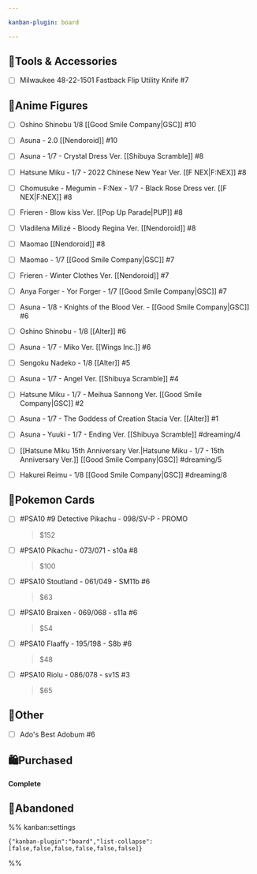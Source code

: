 ```yaml
---

kanban-plugin: board

---
```


## 🔧Tools & Accessories

- [ ] Milwaukee 48-22-1501 Fastback Flip Utility Knife #7


## 🧸Anime Figures

- [ ] Oshino Shinobu 1/8  [[Good Smile Company|GSC]] #10
- [ ] Asuna - 2.0 [[Nendoroid]] #10
- [ ] Asuna - 1/7 - Crystal Dress Ver. [[Shibuya Scramble]] #8
- [ ] Hatsune Miku - 1/7 - 2022 Chinese New Year Ver. [[F NEX|F:NEX]] #8
- [ ] Chomusuke - Megumin - F:Nex - 1/7 - Black Rose Dress ver. [[F NEX|F:NEX]] #8
- [ ] Frieren - Blow kiss Ver. [[Pop Up Parade|PUP]] #8
- [ ] Vladilena Milizé - Bloody Regina Ver. [[Nendoroid]] #8
- [ ] Maomao [[Nendoroid]] #8
- [ ] Maomao - 1/7 [[Good Smile Company|GSC]] #7
- [ ] Frieren - Winter Clothes Ver. [[Nendoroid]] #7
- [ ] Anya Forger - Yor Forger - 1/7 [[Good Smile Company|GSC]] #7
- [ ] Asuna - 1/8 - Knights of the Blood Ver. - [[Good Smile Company|GSC]] #6
- [ ] Oshino Shinobu - 1/8 [[Alter]] #6
- [ ] Asuna - 1/7 - Miko Ver. [[Wings Inc.]] #6
- [ ] Sengoku Nadeko - 1/8 [[Alter]] #5
- [ ] Asuna - 1/7 - Angel Ver. [[Shibuya Scramble]] #4
- [ ] Hatsune Miku - 1/7 - Meihua Sannong Ver. [[Good Smile Company|GSC]] #2
- [ ] Asuna - 1/7 - The Goddess of Creation Stacia Ver. [[Alter]] #1
- [ ] Asuna - Yuuki - 1/7 - Ending Ver. [[Shibuya Scramble]] #dreaming/4
- [ ] [[Hatsune Miku 15th Anniversary Ver.|Hatsune Miku - 1/7 - 15th Anniversary Ver.]] [[Good Smile Company|GSC]] #dreaming/5
- [ ] Hakurei Reimu - 1/8 [[Good Smile Company|GSC]] #dreaming/8


## 🎴Pokemon Cards

- [ ] #PSA10 #9
	Detective Pikachu - 098/SV-P - PROMO
	>$152
- [ ] #PSA10 
	Pikachu - 073/071 - s10a #8
	>$100
- [ ] #PSA10 
	Stoutland - 061/049 - SM11b #6
	>$63
- [ ] #PSA10 
	Braixen - 069/068 - s11a #6
	>$54
- [ ] #PSA10 
	Flaaffy - 195/198 - S8b #6
	>$48
- [ ] #PSA10 
	Riolu - 086/078 - sv1S #3
	>$65


## 🧾Other

- [ ] Ado's Best Adobum #6


## 🛍Purchased

**Complete**


## 🚫Abandoned





%% kanban:settings
```
{"kanban-plugin":"board","list-collapse":[false,false,false,false,false,false]}
```
%%